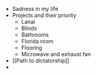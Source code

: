 - Sadness in my life
- Projects and their priority
	- Lanai
	- Blinds
	- Bathrooms
	- Florida room
	- Flooring
	- Microwave and exhaust fan
- [[Path to dictatorship]]
-